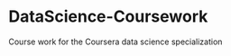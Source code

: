 DataScience-Coursework
======================

Course work for the Coursera data science specialization

